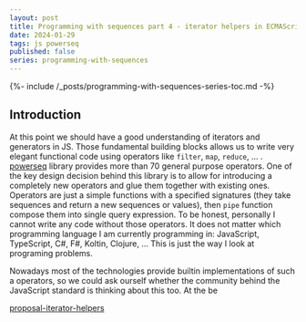 ```yaml
---
layout: post
title: Programming with sequences part 4 - iterator helpers in ECMAScript
date: 2024-01-29
tags: js powerseq
published: false
series: programming-with-sequences
---
```


{%- include /_posts/programming-with-sequences-series-toc.md -%}

## Introduction

At this point we should have a good understanding of iterators and generators in JS. Those fundamental building blocks allows us to write very elegant functional code using operators like `filter`, `map`, `reduce`, ... . [powerseq](https://github.com/marcinnajder/powerseq) library provides more than 70 general purpose operators. One of the key design decision behind this library is to allow for introducing a completely new operators and glue them together with existing ones. Operators are just a simple functions with a specified signatures (they take sequences and return a new sequences or values), then `pipe` function compose them into single query expression. To be honest, personally I cannot write any code without those operators. It does not matter which programming language I am currently programming in: JavaScript, TypeScript, C#, F#, Koltin, Clojure, ... This is just the way I look at programing problems.

Nowadays most of the technologies provide builtin implementations of such a operators, so we could ask ourself whether the community behind the JavaScript standard is thinking about this too. At the be

[proposal-iterator-helpers](https://github.com/tc39/proposal-iterator-helpers)

